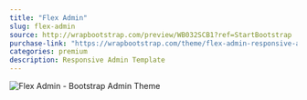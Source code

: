 ```yaml
---
title: "Flex Admin"
slug: flex-admin
source: http://wrapbootstrap.com/preview/WB032SCB1?ref=StartBootstrap
purchase-link: "https://wrapbootstrap.com/theme/flex-admin-responsive-admin-template-WB032SCB1?ref=StartBootstrap"
categories: premium
description: Responsive Admin Template
---
```


<img src="http://sbootstrap.startbootstrapc.netdna-cdn.com/assets/img/premium/flex-admin.jpg" class="img-responsive" alt="Flex Admin - Bootstrap Admin Theme">